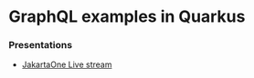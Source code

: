 # GraphQL examples in Quarkus

### Presentations

 - [JakartaOne Live stream](https://docs.google.com/presentation/d/1kKSut9NPqWrpF0y0APAt8z-s7wLwTWBFVECaulUMXe0/edit?usp=sharing)
